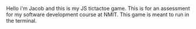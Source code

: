 Hello i'm Jacob and this is my JS tictactoe game. This is for an assessment for my software development course at NMIT.
This game is meant to run in the terminal.
